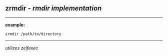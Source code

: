 ‎
=

## zrmdir - *rmdir implementation*

------------------------------------

**example:**

    zrmdir /path/to/directory

------------------------------------

*utilizes zelfexec*